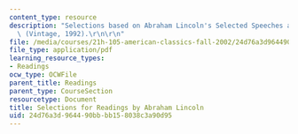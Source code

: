 ```yaml
---
content_type: resource
description: "Selections based on Abraham Lincoln's Selected Speeches and Writings\
  \ (Vintage, 1992).\r\n\r\n"
file: /media/courses/21h-105-american-classics-fall-2002/24d76a3d964490bbbb158038c3a90d95_am_classics_linadings_10_02.pdf
file_type: application/pdf
learning_resource_types:
- Readings
ocw_type: OCWFile
parent_title: Readings
parent_type: CourseSection
resourcetype: Document
title: Selections for Readings by Abraham Lincoln
uid: 24d76a3d-9644-90bb-bb15-8038c3a90d95
---
```

